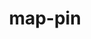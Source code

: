 ---
title: map-pin
unicode_regular: \ebca
unicode_bold: \ebc9
unicode_solid: \ebcb
unicode_brand: 
---